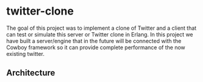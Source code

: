 # twitter-clone
The goal of this project was to implement a clone of Twitter and a client that can test or simulate this server or Twitter clone in Erlang.
In this project we have built a server/engine that in the future will be connected with the Cowboy framework so it can provide complete performance of the now existing twitter. 

## Architecture
